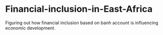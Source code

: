 # Financial-inclusion-in-East-Africa
Figuring out how  financial inclusion based on banh account is influencing economic development.
